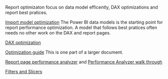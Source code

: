 Report optimizaton focus on data model efficently, DAX optimizations and report best pratices.  

[Import model optimization](https://docs.microsoft.com/en-us/power-bi/guidance/import-modeling-data-reduction)  The Power BI data models is the starting point for report performance optimization. 
A model that follows best pratices often needs no other work on the DAX and report pages.  

[DAX  optimization](https://maqsoftware.com/expertise/powerbi/dax-best-practices#!)  

[Optimization guide](https://docs.microsoft.com/en-us/power-bi/guidance/report-separate-from-model)  This is one part of a larger document. 

[Report page performance analyzer](https://docs.microsoft.com/en-us/power-bi/create-reports/desktop-performance-analyzer) and [Performance Analyzer walk through](https://powerbidocs.com/2019/12/08/power-bi-performance-analyzer/)

[Filters and Slicers](https://askgarth.com/blog/what-are-the-differences-between-a-power-bi-slicer-and-a-filter)
